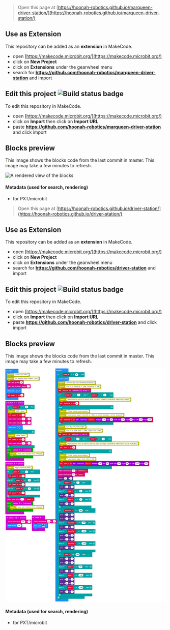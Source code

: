  


> Open this page at [https://hoonah-robotics.github.io/marqueen-driver-station/](https://hoonah-robotics.github.io/marqueen-driver-station/)

## Use as Extension

This repository can be added as an **extension** in MakeCode.

* open [https://makecode.microbit.org/](https://makecode.microbit.org/)
* click on **New Project**
* click on **Extensions** under the gearwheel menu
* search for **https://github.com/hoonah-robotics/marqueen-driver-station** and import

## Edit this project ![Build status badge](https://github.com/hoonah-robotics/marqueen-driver-station/workflows/MakeCode/badge.svg)

To edit this repository in MakeCode.

* open [https://makecode.microbit.org/](https://makecode.microbit.org/)
* click on **Import** then click on **Import URL**
* paste **https://github.com/hoonah-robotics/marqueen-driver-station** and click import

## Blocks preview

This image shows the blocks code from the last commit in master.
This image may take a few minutes to refresh.

![A rendered view of the blocks](https://github.com/hoonah-robotics/marqueen-driver-station/raw/master/.github/makecode/blocks.png)

#### Metadata (used for search, rendering)

* for PXT/microbit
<script src="https://makecode.com/gh-pages-embed.js"></script><script>makeCodeRender("{{ site.makecode.home_url }}", "{{ site.github.owner_name }}/{{ site.github.repository_name }}");</script>



> Open this page at [https://hoonah-robotics.github.io/driver-station/](https://hoonah-robotics.github.io/driver-station/)

## Use as Extension

This repository can be added as an **extension** in MakeCode.

* open [https://makecode.microbit.org/](https://makecode.microbit.org/)
* click on **New Project**
* click on **Extensions** under the gearwheel menu
* search for **https://github.com/hoonah-robotics/driver-station** and import

## Edit this project ![Build status badge](https://github.com/hoonah-robotics/driver-station/workflows/MakeCode/badge.svg)

To edit this repository in MakeCode.

* open [https://makecode.microbit.org/](https://makecode.microbit.org/)
* click on **Import** then click on **Import URL**
* paste **https://github.com/hoonah-robotics/driver-station** and click import

## Blocks preview

This image shows the blocks code from the last commit in master.
This image may take a few minutes to refresh.

![A rendered view of the blocks](https://github.com/hoonah-robotics/driver-station/raw/master/.github/makecode/blocks.png)

#### Metadata (used for search, rendering)

* for PXT/microbit
<script src="https://makecode.com/gh-pages-embed.js"></script><script>makeCodeRender("{{ site.makecode.home_url }}", "{{ site.github.owner_name }}/{{ site.github.repository_name }}");</script>
